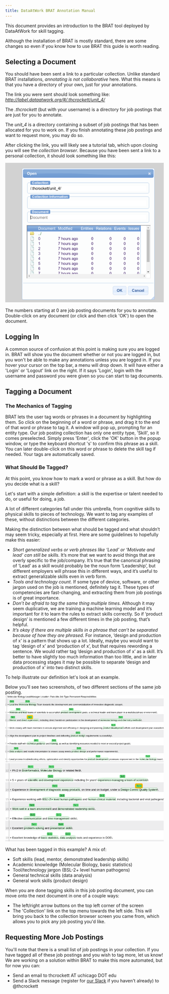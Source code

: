 ```yaml
---
title: DataAtWork BRAT Annotation Manual
---
```


This document provides an introduction to the BRAT tool deployed by DataAtWork for skill tagging.

Although the installation of BRAT is mostly standard, there are some changes so
even if you know how to use BRAT this guide is worth reading.

## Selecting a Document

You should have been sent a link to a particular collection.
Unlike standard BRAT installations, *annotating is not collaborative* here.
What this means is that you have a directory of your own, just for your annotations. 

The link you were sent should look something like:
*http://label.dataatwork.org/#/.thcrockett/unit_4/*

The *.thcrockett* (but with your username) is a directory for job postings
that are just for you to annotate.

The *unit_4* is a directory containing a subset of job postings that has
been allocated for you to work on. If you finish annotating these job postings
and want to request more, you may do so.

After clicking the link, you will likely see a tutorial tab, which upon closing you will
see the *collection browser*. Because you have been sent a link to a personal collection,
it should look something like this:

![Annotation Guide Collection Browser](/img/annotation-guide/collection-browser.png)

The numbers starting at 0 are job posting documents for you to annotate.
Double-click on any document (or click and then click 'OK') to open the document.


## Logging In

A common source of confusion at this point is making sure you are logged in. BRAT will
show you the document whether or not you are logged in, but you won't be able to make any
annotations unless you are logged in. If you hover your cursor on the top bar, a menu will
drop down. It will have either a 'Login' or 'Logout' link on the right. If it says 'Login',
login with the username and password you were given so you can start to tag documents.


## Tagging a Document

### The Mechanics of Tagging

BRAT lets the user tag words or phrases in a document by highlighting them. So click on the
beginning of a word or phrase, and drag it to the end of that word or phrase to tag it.
A window will pop up, prompting for an entity type. Our job posting collection has only one
entity type, 'Skill', so it comes preselected. Simply press 'Enter', click the 'OK' button
in the popup window, or type the keyboard shortcut 's' to confirm this phrase as a skill.
You can later double-click on this word or phrase to delete the skill tag if needed.
Your tags are automatically saved.

### What Should Be Tagged?
At this point, you know how to mark a word or phrase as a skill. But how do you decide what is a skill?

Let's start with a simple definition: a skill is the expertise or talent needed to do, or useful for doing, a job.

A lot of different categories fall under this umbrella, from cognitive skills to physical skills to pieces of technology.  We want to tag any examples of these, without distinctions between the different categories.

Making the distinction between what should be tagged and what shouldn’t may seem tricky, especially at first. Here are some guidelines to hopefully make this easier:

- *Short generalized verbs or verb phrases like ‘Lead’ or ‘Motivate and lead’ can still be skills.* It’s more that we want to avoid things that are overly specific to the job/company. It’s true that the canonical phrasing of ‘Lead’ as a skill would probably be the noun form ‘Leadership’, but different employers will phrase this in different ways, and it’s useful to extract generalizable skills even in verb form.
- *Tools and technology count.* If some type of device, software, or other jargon used on the job is mentioned, definitely tag it. These types of competencies are fast-changing, and extracting them from job postings is of great importance.
- *Don’t be afraid to tag the same thing multiple times.* Although it may seem duplicative, we are training a machine learning model and it’s important for it to learn the rules to extract skills correctly. So if ‘product design’ is mentioned a few different times in the job posting, that’s helpful.
- *It’s okay if there are multiple skills in a phrase that can’t be separated because of how they are phrased.* For instance, ‘design and production of x’ is a pattern that shows up a lot. Ideally, maybe you would want to tag ‘design of x’ and ‘production of x’, but that requires rewording a sentence. We would rather tag ‘design and production of x’ as a skill. It’s better to have slightly too much information than too little, and in later data processing stages it may be possible to separate ‘design and production of x’ into two distinct skills.

To help illustrate our definition let's look at an example.

Below you’ll see two screenshots, of two different sections of the same job posting.
![Annotation Guide Example Section 1](/img/annotation-guide/example-1.png)
![Annotation Guide Example Section 2](/img/annotation-guide/example-2.png)

What has been tagged in this example? A mix of:

- Soft skills (lead, mentor, demonstrated leadership skills)
- Academic knowledge (Molecular Biology, basic statistics)
- Tool/technology jargon (BSL-2+ level human pathogens)
- General technical skills (data analysis)
- General work skills (product design)

When you are done tagging skills in this job posting document, you can move onto the
next document in one of a couple ways:

- The left/right arrow buttons on the top left corner of the screen
- The 'Collection' link on the top menu towards the left side. This will bring you back
to the collection browser screen you came from, which allows you to pick any job posting you'd like.


## Requesting More Job Postings

You'll note that there is a small list of job postings in your collection. If you have tagged
all of these job postings and you wish to tag more, let us know! We are working on a solution
within BRAT to make this more automated, but for now you can:

- Send an email to thcrockett AT uchicago DOT edu
- Send a Slack message (register for [our Slack](http://slack.dataatwork.org/) if you haven't already) to @thcrockett
